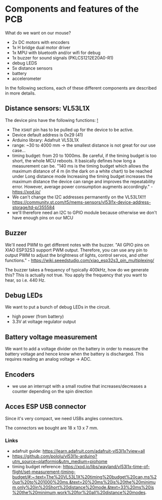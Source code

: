 # Components and features of the PCB

What do we want on our mouse?

- 2x DC motors with encoders
- 1x H bridge dual motor driver
- 1x MPU with bluetooth and/or wifi for debug
- 1x buzzer for sound signals (PKLCS1212E20A0-R1)
- debug LEDS
- 5x distance sensors
- battery
- accelerometer

In the following sections, each of these different components are described in more details.

## Distance sensors: VL53L1X

The device pins have the following functions:
[!](../datasheets/images/vl53l1x-pin-description.png)

- The `XSHUT` pin has to be pulled up for the device to be active.
- Device default address is 0x29 (41)
- Arduino library: Adafruit VL53L1X
- range: ~30 to 4000 mm -> the smallest distance is not great for our use case...
- timing budget: from 20 to 1000ms. Be careful, if the timing budget is too short, the whole MCU reboots. It basically defines how long a measurement can be.
  "140 ms is the timing budget which allows the maximum distance of 4 m (in the dark on a white chart) to be reached under Long distance mode Increasing the timing budget increases the maximum distance the device can range and improves the repeatability error. However, average power consumption augments accordingly." - https://xod.io/
- We can't change the I2C addresses permanently on the VL53L1X!!! https://community.st.com/t5/mems-sensors/vl53l1x-device-address-storage/td-p/355584
- we'll therefore need an I2C to GPIO module because otherwise we don't have enough pins on our MCU

## Buzzer

We'll need PWM to get different notes with the buzzer.
"All GPIO pins on XIAO ESP32S3 support PWM output. Therefore, you can use any pin to output PWM to adjust the brightness of lights, control servos, and other functions." - https://wiki.seeedstudio.com/xiao_esp32s3_pin_multiplexing/

The buzzer takes a frequency of typically 400kHz, how do we generate this? This is actually not true. You apply the frequency that you want to hear, so i.e. 440 Hz.

## Debug LEDs

We want to put a bunch of debug LEDs in the circuit.

- high power (from battery)
- 3.3V at voltage regulator output

## Battery voltage measurement

We want to add a voltage divider on the battery in order to measure the battery voltage and hence know when the battery is discharged. This requires reading an analog voltage -> ADC.

## Encoders

- we use an interrupt with a small routine that increases/decreases a counter depending on the spin direction

## Acces ESP USB connector

Since it's very compact, we need USBs angles connectors.

The connectors we bought are 18 x 13 x 7 mm.

### Links

- adafruit guide: https://learn.adafruit.com/adafruit-vl53l1x?view=all
- https://github.com/pololu/vl53l1x-arduino?utm_source=platformio&utm_medium=piohome
- timing budget reference: https://xod.io/libs/wayland/vl53l1x-time-of-flight/set-measurement-timing-budget/#:~:text=The%20VL53L1X%20timing%20budget%20can,ms%20up%20to%201000%20ms.&text=20%20ms%20is%20the%20minimum,only%20in%20Short%20distance%20mode.&text=33%20ms%20is%20the%20minimum,work%20for%20all%20distance%20modes.
